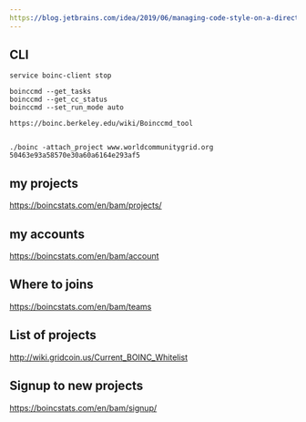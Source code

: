 ```yaml
---
https://blog.jetbrains.com/idea/2019/06/managing-code-style-on-a-directory-level-with-editorconfig/title: Boinc
---
```


CLI
---

    service boinc-client stop
    
    boinccmd --get_tasks
    boinccmd --get_cc_status
    boinccmd --set_run_mode auto
    
    https://boinc.berkeley.edu/wiki/Boinccmd_tool


    ./boinc -attach_project www.worldcommunitygrid.org 50463e93a58570e30a60a6164e293af5

my projects
-----------

<https://boincstats.com/en/bam/projects/>

my accounts
-----------

<https://boincstats.com/en/bam/account>

Where to joins
--------------

<https://boincstats.com/en/bam/teams>

List of projects
----------------

<http://wiki.gridcoin.us/Current_BOINC_Whitelist>

Signup to new projects
----------------------

<https://boincstats.com/en/bam/signup/>